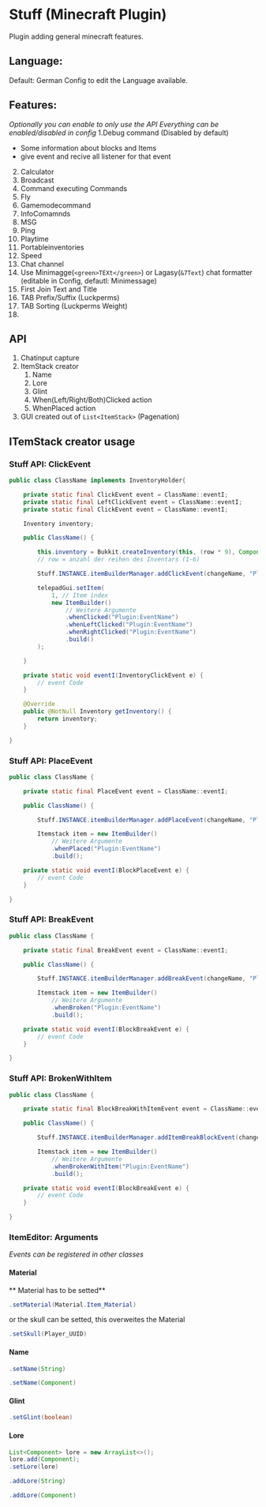 # Stuff (Minecraft Plugin)

Plugin adding general minecraft features.

## Language:

Default: German
Config to edit the Language available.

## Features:

_Optionally you can enable to only use the API_
_Everything can be enabled/disabled in config_
1.Debug command (Disabled by default)

- Some information about blocks and Items
- give event and recive all listener for that event

2. Calculator
3. Broadcast
4. Command executing Commands
5. Fly
6. Gamemodecommand
7. InfoComamnds
8. MSG
9. Ping
10. Playtime
11. Portableinventories
12. Speed
13. Chat channel
14. Use Minimagge(`<green>TEXt</green>`) or Lagasy(`&7Text`) chat formatter (editable in Config, defautl: Minimessage)
15. First Join Text and Title
16. TAB Prefix/Suffix (Luckperms)
17. TAB Sorting (Luckperms Weight)
18.

## API

1. Chatinput capture
2. ItemStack creator
   1. Name
   2. Lore
   3. Glint
   4. When(Left/Right/Both)Clicked action
   5. WhenPlaced action
3. GUI created out of `List<ItemStack>` (Pagenation)

## ITemStack creator usage

### Stuff API: ClickEvent

```java
public class ClassName implements InventoryHolder{

	private static final ClickEvent event = ClassName::eventI;
	private static final LeftClickEvent event = ClassName::eventI;
	private static final ClickEvent event = ClassName::eventI;

	Inventory inventory;

	public ClassName() {

		this.inventory = Bukkit.createInventory(this, (row * 9), Component.Text();
		// row = anzahl der reihen des Inventars (1-6)

		Stuff.INSTANCE.itemBuilderManager.addClickEvent(changeName, "Plugin:EventName");

		telepadGui.setItem(
			1, // Item index
			new ItemBuilder()
				// Weitere Argumente
				.whenClicked("Plugin:EventName")
				.whenLeftClicked("Plugin:EventName")
				.whenRightClicked("Plugin:EventName")
				.build()
		);

	}

	private static void eventI(InventoryClickEvent e) {
		// event Code
	}

	@Override
	public @NotNull Inventory getInventory() {
		return inventory;
	}

}
```

### Stuff API: PlaceEvent

```java
public class ClassName {

	private static final PlaceEvent event = ClassName::eventI;

	public ClassName() {

		Stuff.INSTANCE.itemBuilderManager.addPlaceEvent(changeName, "Plugin:EventName");

		Itemstack item = new ItemBuilder()
			// Weitere Argumente
			.whenPlaced("Plugin:EventName")
			.build();

	private static void eventI(BlockPlaceEvent e) {
		// event Code
	}

}
```

### Stuff API: BreakEvent

```java
public class ClassName {

	private static final BreakEvent event = ClassName::eventI;

	public ClassName() {

		Stuff.INSTANCE.itemBuilderManager.addBreakEvent(changeName, "Plugin:EventName");

		Itemstack item = new ItemBuilder()
			// Weitere Argumente
			.whenBroken("Plugin:EventName")
			.build();

	private static void eventI(BlockBreakEvent e) {
		// event Code
	}

}
```

### Stuff API: BrokenWithItem

```java
public class ClassName {

	private static final BlockBreakWithItemEvent event = ClassName::eventI;

	public ClassName() {

		Stuff.INSTANCE.itemBuilderManager.addItemBreakBlockEvent(changeName, "Plugin:EventName");

		Itemstack item = new ItemBuilder()
			// Weitere Argumente
			.whenBrokenWithItem("Plugin:EventName")
			.build();

	private static void eventI(BlockBreakEvent e) {
		// event Code
	}

}
```

### ItemEditor: Arguments

_Events can be registered in other classes_

#### Material

** Material has to be setted**

```java
.setMaterial(Material.Item_Material)
```

or the skull can be setted, this overweites the Material

```java
.setSkull(Player_UUID)
```

#### Name

```java
.setName(String)
```

```java
.setName(Component)
```

#### Glint

```java
.setGlint(boolean)
```

#### Lore

```java
List<Component> lore = new ArrayList<>();
lore.add(Component);
.setLore(lore)
```

```java
.addLore(String)
```

```java
.addLore(Component)
```
